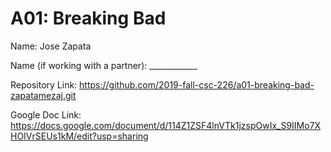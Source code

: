 # A01: Breaking Bad

Name: Jose Zapata

Name (if working with a partner): ____________

Repository Link: https://github.com/2019-fall-csc-226/a01-breaking-bad-zapatamezaj.git

Google Doc Link: https://docs.google.com/document/d/114Z1ZSF4lnVTk1jzspOwIx_S9IIMo7XHOIVrSEUs1kM/edit?usp=sharing

